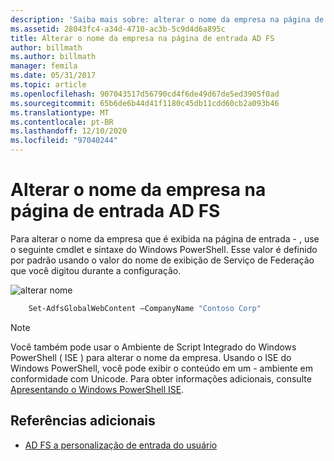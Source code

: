 ```yaml
---
description: 'Saiba mais sobre: alterar o nome da empresa na página de entrada do AD FS'
ms.assetid: 28043fc4-a34d-4710-ac3b-5c9d4d6a895c
title: Alterar o nome da empresa na página de entrada AD FS
author: billmath
ms.author: billmath
manager: femila
ms.date: 05/31/2017
ms.topic: article
ms.openlocfilehash: 907043517d56790cd4f6de49d67de5ed3905f0ad
ms.sourcegitcommit: 65b6de6b44d41f1180c45db11cdd60cb2a093b46
ms.translationtype: MT
ms.contentlocale: pt-BR
ms.lasthandoff: 12/10/2020
ms.locfileid: "97040244"
---
```

# <a name="change-the-company-name-on-the-ad-fs-sign-in-page"></a>Alterar o nome da empresa na página de entrada AD FS

Para alterar o nome da empresa que é exibida na página de entrada \- , use o seguinte cmdlet e sintaxe do Windows PowerShell. Esse valor é definido por padrão usando o valor do nome de exibição de Serviço de Federação que você digitou durante a configuração.

![alterar nome](media/AD-FS-user-sign-in-customization/ADFS_Blue_Custom1.png)

```powershell
    Set-AdfsGlobalWebContent –CompanyName "Contoso Corp"
```

> [!NOTE]
> Você também pode usar o Ambiente de Script Integrado do Windows PowerShell \( ISE \) para alterar o nome da empresa. Usando o ISE do Windows PowerShell, você pode exibir o conteúdo em um \- ambiente em conformidade com Unicode. Para obter informações adicionais, consulte [Apresentando o Windows PowerShell ISE](/previous-versions/mt707506(v=msdn.10)).

## <a name="additional-references"></a>Referências adicionais

- [AD FS a personalização de entrada do usuário](AD-FS-user-sign-in-customization.md)
